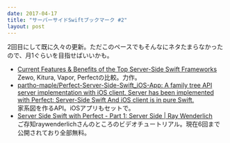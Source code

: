 ```yaml
---
date: 2017-04-17
title: "サーバーサイドSwiftブックマーク #2"
layout: post
---
```


2回目にして既に久々の更新。ただこのペースでもそんなにネタたまらなかったので、月1ぐらいを目指せばいいかも。

- [Current Features &amp; Benefits of the Top Server-Side Swift Frameworks](https://medium.com/@rymcol/current-features-benefits-of-the-top-server-side-swift-frameworks-b15b4f2d7bc3)  
Zewo, Kitura, Vapor, Perfectの比較。力作。
- [partho-maple/Perfect-Server-Side-Swift_iOS-App: A family tree API server implementation with iOS client. Server has been implemented with Perfect: Server-Side Swift And iOS client is in pure Swift.](https://github.com/partho-maple/Perfect-Server-Side-Swift_iOS-App)  
家系図を作るAPI。iOSアプリもセットで。
- [Server Side Swift with Perfect - Part 1: Server Side | Ray Wenderlich](https://videos.raywenderlich.com/courses/server-side-swift-with-perfect/lessons/1)  
ご存知raywenderlichさんのところのビデオチュートリアル。現在6回まで公開されており全部無料。
